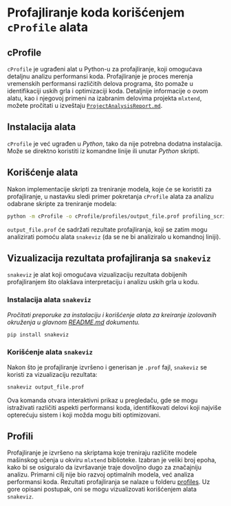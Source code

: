 # Profajliranje koda korišćenjem `cProfile` alata

## cProfile

`cProfile` je ugrađeni alat u Python-u za profajliranje, koji omogućava detaljnu analizu performansi koda. Profajliranje je proces merenja vremenskih performansi različitih delova programa, što pomaže u identifikaciji uskih grla i optimizaciji koda. Detaljnije informacije o ovom alatu, kao i njegovoj primeni na izabranim delovima projekta `mlxtend`, možete pročitati u izveštaju [`ProjectAnalysisReport.md`](../ProjectAnalysisReport.md).

## Instalacija alata

`cProfile` je već ugrađen u *Python*, tako da nije potrebna dodatna instalacija. Može se direktno koristiti iz komandne linije ili unutar *Python* skripti.

## Korišćenje alata

Nakon implementacije skripti za treniranje modela, koje će se koristiti za profajliranje, u nastavku sledi primer pokretanja `cProfile` alata za analizu odabrane skripte za treniranje modela:

```bash
python -m cProfile -o cProfile/profiles/output_file.prof profiling_scripts/script_name.py
```

`output_file.prof` će sadržati rezultate profajliranja, koji se zatim mogu analizirati pomoću alata `snakeviz` (da se ne bi analiziralo u komandnoj liniji).

## Vizualizacija rezultata profajliranja sa `snakeviz`

`snakeviz` je alat koji omogućava vizualizaciju rezultata dobijenih profajliranjem što olakšava interpretaciju i analizu uskih grla u kodu.

### Instalacija alata `snakeviz`

*Pročitati preporuke za instalaciju i korišćenje alata za kreiranje izolovanih okruženja u glavnom [README.md](../README.md#preporuka-za-instalaciju-alata) dokumentu.*

```bash
pip install snakeviz
```

### Korišćenje alata `snakeviz`

Nakon što je profajliranje izvršeno i generisan je `.prof` fajl, `snakeviz` se koristi za vizualizaciju rezultata:

```bash
snakeviz output_file.prof
```

Ova komanda otvara interaktivni prikaz u pregledaču, gde se mogu istraživati različiti aspekti performansi koda, identifikovati delovi koji najviše opterećuju sistem i koji možda mogu biti optimizovani.

## Profili

Profajliranje je izvršeno na skriptama koje treniraju različite modele mašinskog učenja u okviru `mlxtend` biblioteke. Izabran je veliki broj epoha, kako bi se osiguralo da izvršavanje traje dovoljno dugo za značajniju analizu. Primarni cilj nije bio razvoj optimalnih modela, već analiza performansi koda. Rezultati profajliranja se nalaze u folderu [profiles](profiles/). Uz gore opisani postupak, oni se mogu vizualizovati korišćenjem alata `snakeviz`.

